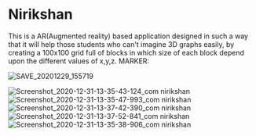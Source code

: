 # Nirikshan
This is a AR(Augmented reality) based application designed in such a way that it will help those students who can't  imagine 3D graphs easily, by creating a 100x100 grid full of blocks in which size of each block depend upon the different values of x,y,z.
MARKER:

![SAVE_20201229_155719](https://user-images.githubusercontent.com/72250606/103402242-4fac9f00-4b72-11eb-9748-4ac39afc8f3f.jpeg)


![Screenshot_2020-12-31-13-35-43-124_com nirikshan](https://user-images.githubusercontent.com/72250606/103401107-b085a880-4b6d-11eb-8931-f4a9979254c9.png)
![Screenshot_2020-12-31-13-35-47-993_com nirikshan](https://user-images.githubusercontent.com/72250606/103401119-bb403d80-4b6d-11eb-9eb5-5b611a97b1a5.png)
![Screenshot_2020-12-31-13-37-42-390_com nirikshan](https://user-images.githubusercontent.com/72250606/103401131-c7c49600-4b6d-11eb-9dcc-dfcafa3ed07d.png)
![Screenshot_2020-12-31-13-37-52-841_com nirikshan](https://user-images.githubusercontent.com/72250606/103401172-e62a9180-4b6d-11eb-8855-a656dab48b61.png)
![Screenshot_2020-12-31-13-35-38-906_com nirikshan](https://user-images.githubusercontent.com/72250606/103401192-efb3f980-4b6d-11eb-9e3e-6b3a6514fc4a.png)
